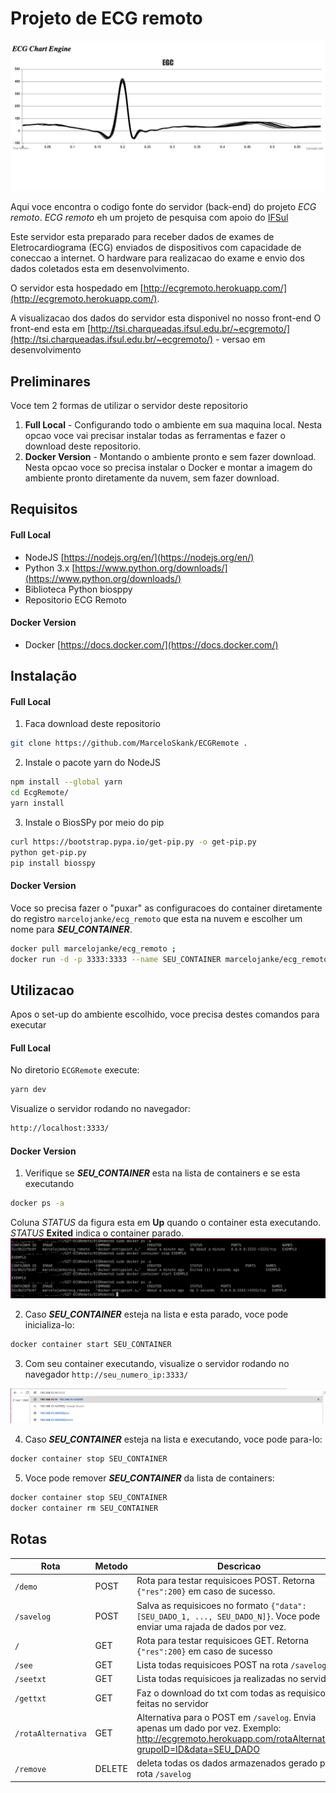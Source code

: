 # Projeto de ECG remoto

![](./img/img.png)

Aqui voce encontra o codigo fonte do servidor (back-end) do projeto _ECG remoto_. _ECG remoto_ eh um projeto de pesquisa com apoio do [IFSul](www.ifsul.edu.br)
 
Este servidor esta preparado para receber dados de exames de Eletrocardiograma (ECG) enviados de dispositivos com capacidade de coneccao a internet.
O hardware para realizacao do exame e envio dos dados coletados esta em desenvolvimento.

O servidor esta hospedado em [http://ecgremoto.herokuapp.com/](http://ecgremoto.herokuapp.com/).

A visualizacao dos dados do servidor esta disponivel no nosso front-end 
O front-end esta em [http://tsi.charqueadas.ifsul.edu.br/~ecgremoto/](http://tsi.charqueadas.ifsul.edu.br/~ecgremoto/) - versao em desenvolvimento

## Preliminares


Voce tem 2 formas de utilizar o servidor deste repositorio
 1. **Full Local** - Configurando todo o ambiente em sua maquina local. Nesta opcao voce vai precisar instalar todas as ferramentas e fazer o download deste repositorio. 
 2. **Docker Version** - Montando o ambiente pronto e sem fazer download. Nesta opcao voce so precisa instalar o Docker e montar a imagem do ambiente pronto diretamente da nuvem, sem fazer download.

## Requisitos
#### Full Local 
- NodeJS [https://nodejs.org/en/](https://nodejs.org/en/)
- Python 3.x [https://www.python.org/downloads/](https://www.python.org/downloads/)
- Biblioteca Python biosppy
- Repositorio ECG Remoto

#### Docker Version
- Docker [https://docs.docker.com/](https://docs.docker.com/)


## Instalação
#### Full Local 
1. Faca download deste repositorio
```sh
git clone https://github.com/MarceloSkank/ECGRemote .
```
2. Instale o pacote yarn do NodeJS 
```sh
npm install --global yarn
cd EcgRemote/
yarn install
```
3. Instale o BiosSPy por meio do pip 
```sh
curl https://bootstrap.pypa.io/get-pip.py -o get-pip.py
python get-pip.py
pip install biosspy
```

#### Docker Version
Voce so precisa fazer o "puxar" as configuracoes do container diretamente do registro `marcelojanke/ecg_remoto` que esta na nuvem e escolher um nome para ***SEU_CONTAINER***.
```sh
docker pull marcelojanke/ecg_remoto ;
docker run -d -p 3333:3333 --name SEU_CONTAINER marcelojanke/ecg_remoto
```

## Utilizacao
Apos o set-up do ambiente escolhido, voce precisa destes comandos para executar
#### Full Local 
No diretorio `ECGRemote` execute:
```sh
yarn dev
```
Visualize o servidor rodando no navegador:
```sh
http://localhost:3333/
```

#### Docker Version
1. Verifique se ***SEU_CONTAINER*** esta na lista de containers e se esta executando
```sh
docker ps -a
```
Coluna *STATUS* da figura esta em **Up** quando o container esta executando. *STATUS* **Exited** indica o container parado. 
![](./img/printTerminal.png)

2. Caso ***SEU_CONTAINER*** esteja na lista e esta parado, voce pode inicializa-lo:
```sh
docker container start SEU_CONTAINER
```
3. Com seu container executando, visualize o servidor rodando no navegador `http://seu_numero_ip:3333/`

![](./img/printNavegador.png)

4. Caso ***SEU_CONTAINER*** esteja na lista e executando, voce pode para-lo:
```sh
docker container stop SEU_CONTAINER
```
5. Voce pode remover ***SEU_CONTAINER*** da lista de containers: 
```sh
docker container stop SEU_CONTAINER
docker container rm SEU_CONTAINER
```

## Rotas
| Rota               | Metodo | Descricao                                                                                                  |
|--------------------|--------|------------------------------------------------------------------------------------------------------------|
| `/demo`            | POST   | Rota para testar requisicoes POST. Retorna `{"res":200}` em caso de sucesso.                               |
| `/savelog`         | POST   | Salva as requisicoes no formato `{"data":[SEU_DADO_1, ..., SEU_DADO_N]}`. Voce pode enviar uma rajada de dados por vez.                                                          |
| `/`                | GET    | Rota para testar requisicoes GET. Retorna `{"res":200}` em caso de sucesso                                 |
| `/see`             | GET    | Lista todas requisicoes POST na rota `/savelog`                                                            |
| `/seetxt`          | GET    | Lista todas requisicoes ja realizadas no servidor                                                          |
| `/gettxt`          | GET    | Faz o download do txt com todas as requisicoes feitas no servidor                                         |
| `/rotaAlternativa` | GET    | Alternativa para o POST em `/savelog`. Envia apenas um dado por vez. Exemplo: http://ecgremoto.herokuapp.com/rotaAlternativa?grupoID=ID&data=SEU_DADO |
| `/remove`          | DELETE | deleta todas os dados armazenados gerado pela rota `/savelog`                                              |
